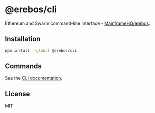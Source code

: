 # @erebos/cli

Ethereum and Swarm command-line interface - [MainframeHQ/erebos](https://github.com/MainframeHQ/erebos).

## Installation

```sh
npm install --global @erebos/cli
```

## Commands

See the [CLI documentation](../../docs/cli.md).

## License

MIT
